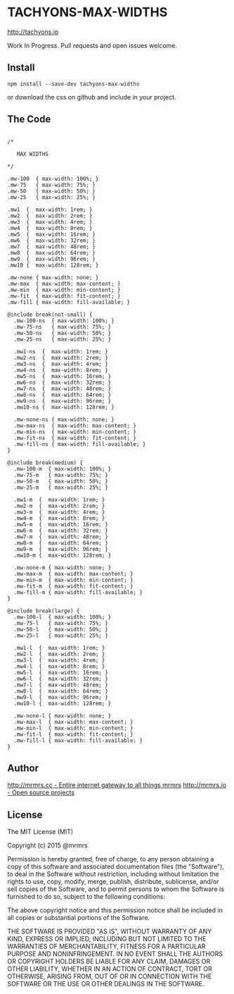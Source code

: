 # TACHYONS-MAX-WIDTHS

http://tachyons.io

Work In Progress. Pull requests and open issues welcome.

## Install
```
npm install --save-dev tachyons-max-widths
```
or download the css on github and include in your project.

## The Code
```

/*

   MAX WIDTHS

*/

.mw-100  { max-width: 100%; }
.mw-75   { max-width: 75%; }
.mw-50   { max-width: 50%; }
.mw-25   { max-width: 25%; }

.mw1  {  max-width: 1rem; }
.mw2  {  max-width: 2rem; }
.mw3  {  max-width: 4rem; }
.mw4  {  max-width: 8rem; }
.mw5  {  max-width: 16rem; }
.mw6  {  max-width: 32rem; }
.mw7  {  max-width: 48rem; }
.mw8  {  max-width: 64rem; }
.mw9  {  max-width: 96rem; }
.mw10 {  max-width: 128rem; }

.mw-none { max-width: none; }
.mw-max  { max-width: max-content; }
.mw-min  { max-width: min-content; }
.mw-fit  { max-width: fit-content; }
.mw-fill { max-width: fill-available; }

@include break(not-small) {
  .mw-100-ns  { max-width: 100%; }
  .mw-75-ns   { max-width: 75%; }
  .mw-50-ns   { max-width: 50%; }
  .mw-25-ns   { max-width: 25%; }

  .mw1-ns  {  max-width: 1rem; }
  .mw2-ns  {  max-width: 2rem; }
  .mw3-ns  {  max-width: 4rem; }
  .mw4-ns  {  max-width: 8rem; }
  .mw5-ns  {  max-width: 16rem; }
  .mw6-ns  {  max-width: 32rem; }
  .mw7-ns  {  max-width: 48rem; }
  .mw8-ns  {  max-width: 64rem; }
  .mw9-ns  {  max-width: 96rem; }
  .mw10-ns {  max-width: 128rem; }

  .mw-none-ns { max-width: none; }
  .mw-max-ns  { max-width: max-content; }
  .mw-min-ns  { max-width: min-content; }
  .mw-fit-ns  { max-width: fit-content; }
  .mw-fill-ns { max-width: fill-available; }
}

@include break(medium) {
  .mw-100-m  { max-width: 100%; }
  .mw-75-m   { max-width: 75%; }
  .mw-50-m   { max-width: 50%; }
  .mw-25-m   { max-width: 25%; }

  .mw1-m  {  max-width: 1rem; }
  .mw2-m  {  max-width: 2rem; }
  .mw3-m  {  max-width: 4rem; }
  .mw4-m  {  max-width: 8rem; }
  .mw5-m  {  max-width: 16rem; }
  .mw6-m  {  max-width: 32rem; }
  .mw7-m  {  max-width: 48rem; }
  .mw8-m  {  max-width: 64rem; }
  .mw9-m  {  max-width: 96rem; }
  .mw10-m {  max-width: 128rem; }

  .mw-none-m { max-width: none; }
  .mw-max-m  { max-width: max-content; }
  .mw-min-m  { max-width: min-content; }
  .mw-fit-m  { max-width: fit-content; }
  .mw-fill-m { max-width: fill-available; }
}

@include break(large) {
  .mw-100-l  { max-width: 100%; }
  .mw-75-l   { max-width: 75%; }
  .mw-50-l   { max-width: 50%; }
  .mw-25-l   { max-width: 25%; }

  .mw1-l  {  max-width: 1rem; }
  .mw2-l  {  max-width: 2rem; }
  .mw3-l  {  max-width: 4rem; }
  .mw4-l  {  max-width: 8rem; }
  .mw5-l  {  max-width: 16rem; }
  .mw6-l  {  max-width: 32rem; }
  .mw7-l  {  max-width: 48rem; }
  .mw8-l  {  max-width: 64rem; }
  .mw9-l  {  max-width: 96rem; }
  .mw10-l {  max-width: 128rem; }

  .mw-none-l { max-width: none; }
  .mw-max-l  { max-width: max-content; }
  .mw-min-l  { max-width: min-content; }
  .mw-fit-l  { max-width: fit-content; }
  .mw-fill-l { max-width: fill-available; }
}
```

## Author

[http://mrmrs.cc - Entire internet gateway to all things mrmrs](http://mrmrs.cc)
[http://mrmrs.io - Open source projects](http://mrmrs.io)

## License

The MIT License (MIT)

Copyright (c) 2015 @mrmrs

Permission is hereby granted, free of charge, to any person obtaining a copy
of this software and associated documentation files (the "Software"), to deal
in the Software without restriction, including without limitation the rights
to use, copy, modify, merge, publish, distribute, sublicense, and/or sell
copies of the Software, and to permit persons to whom the Software is
furnished to do so, subject to the following conditions:

The above copyright notice and this permission notice shall be included in
all copies or substantial portions of the Software.

THE SOFTWARE IS PROVIDED "AS IS", WITHOUT WARRANTY OF ANY KIND, EXPRESS OR
IMPLIED, INCLUDING BUT NOT LIMITED TO THE WARRANTIES OF MERCHANTABILITY,
FITNESS FOR A PARTICULAR PURPOSE AND NONINFRINGEMENT. IN NO EVENT SHALL THE
AUTHORS OR COPYRIGHT HOLDERS BE LIABLE FOR ANY CLAIM, DAMAGES OR OTHER
LIABILITY, WHETHER IN AN ACTION OF CONTRACT, TORT OR OTHERWISE, ARISING FROM,
OUT OF OR IN CONNECTION WITH THE SOFTWARE OR THE USE OR OTHER DEALINGS IN
THE SOFTWARE.

